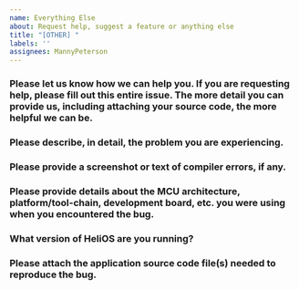 ```yaml
---
name: Everything Else
about: Request help, suggest a feature or anything else
title: "[OTHER] "
labels: ''
assignees: MannyPeterson
---
```


### Please let us know how we can help you. If you are requesting help, please fill out this entire issue. The more detail you can provide us, including attaching your source code, the more helpful we can be.



### Please describe, in detail, the problem you are experiencing.



### Please provide a screenshot or text of compiler errors, if any.



### Please provide details about the MCU architecture, platform/tool-chain, development board, etc. you were using when you encountered the bug.



### What version of HeliOS are you running?



### Please attach the application source code file(s) needed to reproduce the bug.


